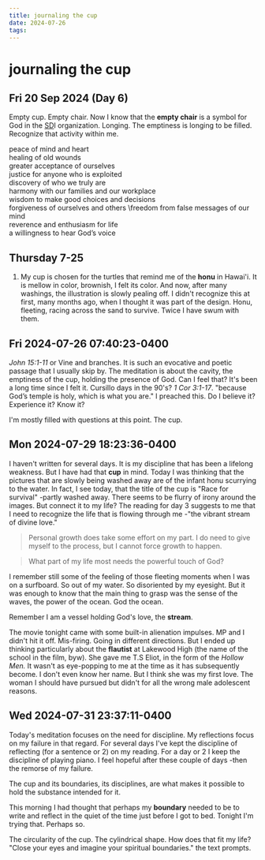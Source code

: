 ```yaml
---
title: journaling the cup
date: 2024-07-26
tags: 
---
```


# journaling the cup
## Fri 20 Sep 2024 (Day 6)
  Empty cup. Empty chair. Now I know that the __empty chair__ is a symbol for God in the [SD](SD.md)I organization. Longing. The emptiness is longing to be filled. Recognize that activity within me. 

peace of mind and heart \
healing of old wounds \
greater acceptance of ourselves \
justice for anyone who is exploited \
discovery of who we truly are \
harmony with our families and our workplace \
wisdom to make good choices and decisions \
forgiveness of ourselves and others \freedom from false messages of our mind \
reverence and enthusiasm for life \
a willingness to hear God’s voice
## Thursday 7-25
  
  1. My cup is chosen for the turtles that remind me of the **honu** in Hawai'i. It is mellow in color, brownish, I felt its color. And now, after many washings, the illustration is slowly pealing off. I didn't recognize this at first, many months ago, when I thought it was part of the design. Honu, fleeting, racing across the sand to survive. Twice I have swum with them.
## Fri 2024-07-26 07:40:23-0400
*John 15:1-11* or 
    Vine and branches. It is such an evocative and poetic passage that I usually skip by. The meditation is about the cavity, the emptiness of the cup, holding the presence of God. Can I feel that? It's been a long time since I felt it. Cursillo days in the 90's?
*1 Cor 3:1-17*.
    "because God’s temple is holy, which is what you are."
    I preached this. Do I believe it? Experience it? Know it?
  
  I'm mostly filled with questions at this point. The cup.
## Mon 2024-07-29 18:23:36-0400
  
  I haven't written for several days. It is my discipline that has been a lifelong weakness. But I have had that **cup** in mind. Today I was thinking that the pictures that are slowly being washed away are of the infant honu scurrying to the water. In fact, I see today, that the title of the cup is "Race for survival" -partly washed away. There seems to be flurry of irony around the images. But connect it to my life? The reading for day 3 suggests to me that I need to recognize the life that is flowing through me -"the vibrant stream of divine love." 
  
  > Personal growth does take some effort on my part. I do need to give myself to the process, but I cannot force growth to happen.
  
  > What part of my life most needs the powerful touch of God?
  
  I remember still some of the feeling of those fleeting moments when I was on a surfboard. So out of my water. So disoriented by my eyesight. But it was enough to know that the main thing to grasp was the sense of the waves, the power of the ocean. God the ocean.
  
  Remember I am a vessel holding God's love, the **stream**.
  
  The movie tonight came with some built-in alienation impulses. MP and I didn't hit it off. Mis-firing. Going in different directions. But I ended up thinking particularly about the **flautist**  at Lakewood High (the name of the school in the film, byw). She gave me T.S Eliot, in the form of the *Hollow Men.* It wasn't as eye-popping to me at the time as it has subsequently become. I don't even know her name. But I think she was my first love. The woman I should have pursued but didn't for all the wrong male adolescent reasons.
## Wed 2024-07-31 23:37:11-0400
  
  Today's meditation focuses on the need for discipline. My reflections focus on my failure in that regard. For several days I've kept the discipline of reflecting (for a sentence or 2) on my reading. For a day or 2 I keep the discipline of playing piano. I feel hopeful after these couple of days -then the remorse of my failure. 
  
  The cup and its boundaries, its disciplines, are what makes it possible to hold the substance intended for it.
  
  This morning I had thought that perhaps my **boundary** needed to be to write and reflect in the quiet of the time just before I got to bed. Tonight I'm trying that. Perhaps so.
  
  The circularity of the cup. The cylindrical shape. How does that fit my life? "Close your eyes and imagine your spiritual boundaries." the text prompts.

